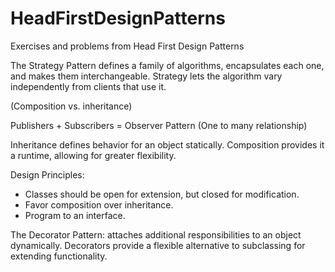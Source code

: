 # HeadFirstDesignPatterns
Exercises and problems from Head First Design Patterns

The Strategy Pattern defines a family of algorithms, encapsulates each one, and makes them interchangeable. 
Strategy lets the algorithm vary independently from clients that use it.

(Composition vs. inheritance)

Publishers + Subscribers = Observer Pattern (One to many relationship)

Inheritance defines behavior for an object statically. Composition provides it a runtime, allowing for greater flexibility.

Design Principles:
- Classes should be open for extension, but closed for modification.
- Favor composition over inheritance.
- Program to an interface.

The Decorator Pattern: attaches additional responsibilities to an object dynamically. Decorators provide a flexible alternative to subclassing for extending
functionality.